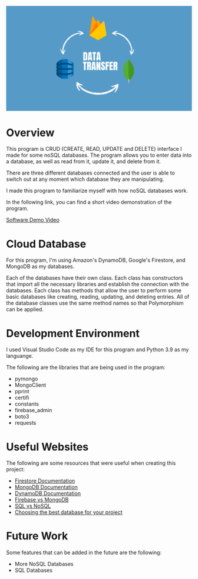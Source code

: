 ![banner](docs/banner.png)

# Overview


This program is CRUD (CREATE, READ, UPDATE and DELETE) interface I made for some noSQL databases. The program allows you to enter data into a database, as well as read from it, update it, and delete from it.

There are three different databases connected and the user is able to switch out at any moment which database they are manipulating.

I made this program to familiarize myself with how noSQL databases work.

In the following link, you can find a short video demonstration of the program.

[Software Demo Video](https://youtu.be/y8pfxCFzHF4)

# Cloud Database

For this program, I'm using Amazon's DynamoDB, Google's Firestore, and MongoDB as my databases.

Each of the databases have their own class. Each class has constructors that import all the necessary libraries and establish the connection with the databases. Each class has methods that allow the user to perform some basic databases like creating, reading, updating, and deleting entries. All of the database classes use the same method names so that Polymorphism can be applied.

# Development Environment

I used Visual Studio Code as my IDE for this program and Python 3.9 as my languange.

The following are the libraries that are being used in the program:
* pymongo
* MongoClient
* pprint
* certifi
* constants
* firebase_admin
* boto3
* requests

# Useful Websites

The following are some resources that were useful when creating this project:
* [Firestore Documentation](https://firebase.google.com/docs/firestore/quickstart)
* [MongoDB Documentation](https://www.mongodb.com/docs/)
* [DynamoDB Documentation](https://docs.aws.amazon.com/dynamodb/?id=docs_gateway)
* [Firebase vs MongoDB](https://www.youtube.com/watch?v=f49B0Ez8JkQ)
* [SQL vs NoSQL](https://www.youtube.com/watch?v=t0GlGbtMTio)
* [Choosing the best database for your project](https://www.youtube.com/watch?v=cODCpXtPHbQ)


# Future Work

Some features that can be added in the future are the following:
* More NoSQL Databases
* SQL Databases